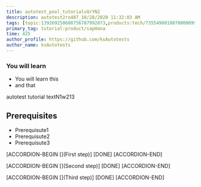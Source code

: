 ```yaml
---
title: autotest_pool_tutorialvQrYN2
description: autotest2ro407_10/28/2020 11:32:03 AM
tags: [topic:139269250608756787992873,products:tech/73554900100700000996,tutorial:experience/advanced]
primary_tag: tutorial:product/sapHana
time: 425
author_profile: https://github.com/ksAutotests
author_name: ksAutotests
---
```

### You will learn
- You will learn this
- and that

autotest tutorial textN1w213

## Prerequisites
- Prerequisute1
- Prerequisute2
- Prerequisute3

[ACCORDION-BEGIN [](First step)]
[DONE]
[ACCORDION-END]

[ACCORDION-BEGIN [](Second step)]
[DONE]
[ACCORDION-END]

[ACCORDION-BEGIN [](Third step)]
[DONE]
[ACCORDION-END]

